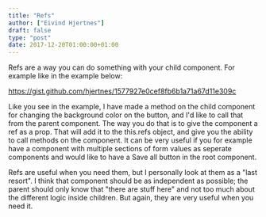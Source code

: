 ```yaml
---
title: "Refs"
author: ["Eivind Hjertnes"]
draft: false
type: "post"
date: 2017-12-20T01:00:00+01:00
---
```


Refs are a way you can do something with your child component. For
example like in the example below:

<https://gist.github.com/hjertnes/1577927e0cef8fb6b1a71a67d11e309c>

Like you see in the example, I have made a method on the child component
for changing the background color on the button, and I'd like to call
that from the parent component. The way you do that is to give the
component a ref as a prop. That will add it to the this.refs object, and
give you the ability to call methods on the component. It can be very
useful if you for example have a component with multiple sections of
form values as seperate components and would like to have a Save all
button in the root component.

Refs are useful when you need them, but I personally look at them as a
"last resort". I think that component should be as independent as
possible; the parent should only know that "there are stuff here" and
not too much about the different logic inside children. But again, they
are very useful when you need it.
